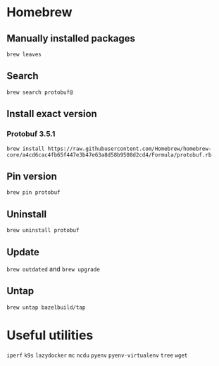# Homebrew

## Manually installed packages

`brew leaves`

## Search

`brew search protobuf@`

## Install exact version

### Protobuf 3.5.1

`brew install https://raw.githubusercontent.com/Homebrew/homebrew-core/a4cd6cac4fb65f447e3b47e63a8d58b9508d2cd4/Formula/protobuf.rb`

## Pin version

`brew pin protobuf`

## Uninstall

`brew uninstall protobuf`

## Update

`brew outdated` and `brew upgrade`

## Untap

`brew untap bazelbuild/tap`

# Useful utilities

`iperf`
`k9s`
`lazydocker`
`mc`
`ncdu`
`pyenv`
`pyenv-virtualenv`
`tree`
`wget`